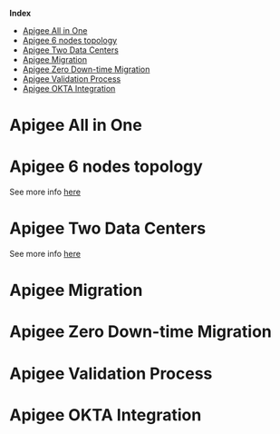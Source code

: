 

**Index**
- [Apigee All in One](#apigee-all-in-one)
- [Apigee 6 nodes topology](#apigee-6-nodes-topology)
- [Apigee Two Data Centers](#apigee-two-data-centers)
- [Apigee Migration](#apigee-migration)
- [Apigee Zero Down-time Migration](#apigee-zero-down-time-migration)
- [Apigee Validation Process](#apigee-validation-process)
- [Apigee OKTA Integration](#apigee-okta-integration)

# Apigee All in One

# Apigee 6 nodes topology
See more info [here](6node-topology/README.md)

# Apigee Two Data Centers
See more info [here](two-data-centers/README.md)

# Apigee Migration

# Apigee Zero Down-time Migration

# Apigee Validation Process

# Apigee OKTA Integration